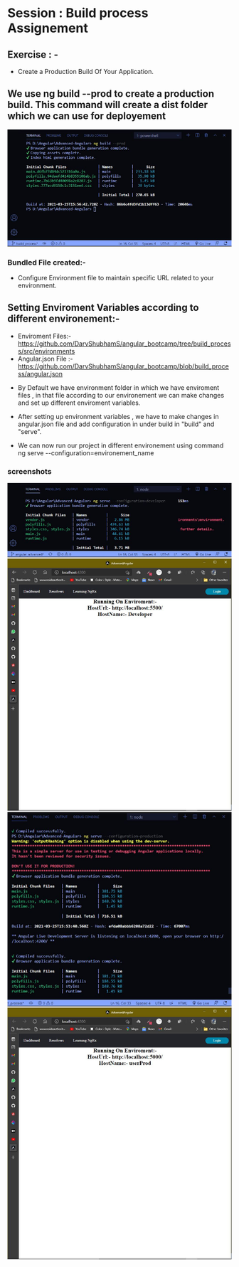 # Session : Build process Assignement

## Exercise : -
- Create a Production Build Of Your Application.

## We use ng build --prod to create a production build. This command will create a dist folder which we can use for deployement

<img src="https://github.com/DarvShubhamS/angular_bootcamp/blob/build_process/src/assets/ss/ss5.JPG" />


### Bundled File created:-


- Configure Environment file to maintain specific URL related to your environment.

## Setting Enviroment Variables according to different environement:-

* Enviroment Files:-  https://github.com/DarvShubhamS/angular_bootcamp/tree/build_process/src/environments
* Angular.json File :- https://github.com/DarvShubhamS/angular_bootcamp/blob/build_process/angular.json

- By Default we have environment folder in which we have enviroment files , in that file according to our environement we can make changes and set up different enviroment variables.


- After setting up environment variables , we have to make changes in angular.json file and add configuration in under build in "build" and "serve".
- We can now run our project in different environement using command ng serve --configuration=environement_name

### screenshots

<img src="https://github.com/DarvShubhamS/angular_bootcamp/blob/build_process/src/assets/ss/ss1.JPG" />

<img src="https://github.com/DarvShubhamS/angular_bootcamp/blob/build_process/src/assets/ss/ss2.JPG" />

<img src="https://github.com/DarvShubhamS/angular_bootcamp/blob/build_process/src/assets/ss/ss4.JPG" />

<img src="https://github.com/DarvShubhamS/angular_bootcamp/blob/build_process/src/assets/ss/ss3.JPG" />





